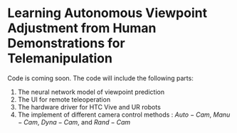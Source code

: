 # Learning Autonomous Viewpoint Adjustment from Human Demonstrations for Telemanipulation

Code is coming soon.
The code will include the following parts:
1. The neural network model of  viewpoint prediction
2. The UI for remote teleoperation
3. The hardware driver for HTC Vive and UR robots
4. The implement of different camera control methods : $Auto-Cam$, $Manu-Cam$, $Dyna-Cam$, and $Rand-Cam$


